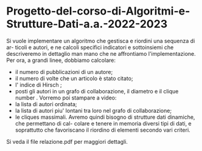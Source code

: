 # Progetto-del-corso-di-Algoritmi-e-Strutture-Dati-a.a.-2022-2023
Si vuole implementare un algoritmo che gestisca e riordini una sequenza di ar-
ticoli e autori, e ne calcoli specifici indicatori e sottoinsiemi che descriveremo in
dettaglio man mano che ne affrontiamo l'implementazione. Per ora, a grandi
linee, dobbiamo calcolare:
- il numero di pubblicazioni di un autore;
- il numero di volte che un articolo è stato citato;
- l' indice di Hirsch ;
- posti gli autori in un grafo di collaborazione, il diametro e il clique number .
Vorremo poi stampare a video:
- la lista di autori ordinata;
- la lista di autori piu' lontani tra loro nel grafo di collaborazione;
- le cliques massimali.
Avremo quindi bisogno di strutture dati dinamiche, che permettano di cal-
colare e tenere in memoria diversi tipi di dati, e soprattutto che favoriscano il
riordino di elementi secondo vari criteri.

Si veda il file relazione.pdf per maggiori dettagli.
